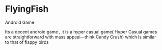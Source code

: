 # FlyingFish
Android Game

Its a decent android game , it is a hyper casual game( Hyper Casual games are straightforward with mass appeal—think Candy Crush) which is similar to that of flappy birds
